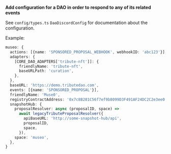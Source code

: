 **Add configuration for a DAO in order to respond to any of its related events**

See `config/types.ts` `DaoDiscordConfig` for documentation about the configuration.

Example:

```ts
museo: {
  actions: [{name: 'SPONSORED_PROPOSAL_WEBHOOK', webhookID: 'abc123'}],
  adapters: {
    [CORE_DAO_ADAPTERS['tribute-nft']]: {
      friendlyName: 'tribute-nft',
      baseURLPath: 'curation',
    },
  },
  baseURL: 'https://demo.tributedao.com',
  events: [{name: 'SPONSORED_PROPOSAL'}],
  friendlyName: 'Muse0',
  registryContractAddress: '0x7c8B281C56f7ef9b8099D3F491AF24DC2C2e3ee0',
  snapshotHub: {
    proposalResolver: async (proposalID, space) =>
      await legacyTributeProposalResolver({
        apiBaseURL: 'http://some-snapshot-hub/api',
        proposalID,
        space,
      }),
    space: 'museo',
  },
}
```
